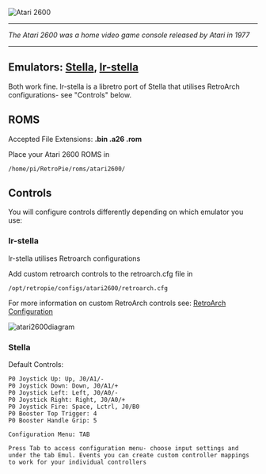 ![Atari 2600](http://upload.wikimedia.org/wikipedia/commons/0/09/Atari_2600_Logo.png)
***
_The Atari 2600 was a home video game console released by Atari in 1977_
***
## Emulators: [Stella](http://stella.sourceforge.net/), [lr-stella](https://github.com/libretro/stella-libretro)

Both work fine. lr-stella is a libretro port of Stella that utilises RetroArch configurations- see "Controls" below.

## ROMS
Accepted File Extensions: **.bin .a26 .rom**

Place your Atari 2600 ROMS in
```shell
/home/pi/RetroPie/roms/atari2600/
```
## Controls
You will configure controls differently depending on which emulator you use:

### lr-stella

lr-stella utilises Retroarch configurations

Add custom retroarch controls to the retroarch.cfg file in
```shell
/opt/retropie/configs/atari2600/retroarch.cfg
```
For more information on custom RetroArch controls see: [RetroArch Configuration](https://github.com/petrockblog/RetroPie-Setup/wiki/RetroArch-Configuration)


![atari2600diagram](https://cloud.githubusercontent.com/assets/10035308/8237960/02aa13fc-15b0-11e5-92c2-311e8960883b.png)


### Stella

Default Controls:
```shell
P0 Joystick Up: Up, J0/A1/-
P0 Joystick Down: Down, J0/A1/+
P0 Joystick Left: Left, J0/A0/-
P0 Joystick Right: Right, J0/A0/+
P0 Joystick Fire: Space, Lctrl, J0/B0
P0 Booster Top Trigger: 4
P0 Booster Handle Grip: 5

Configuration Menu: TAB

Press Tab to access configuration menu- choose input settings and under the tab Emul. Events you can create custom controller mappings to work for your individual controllers
```